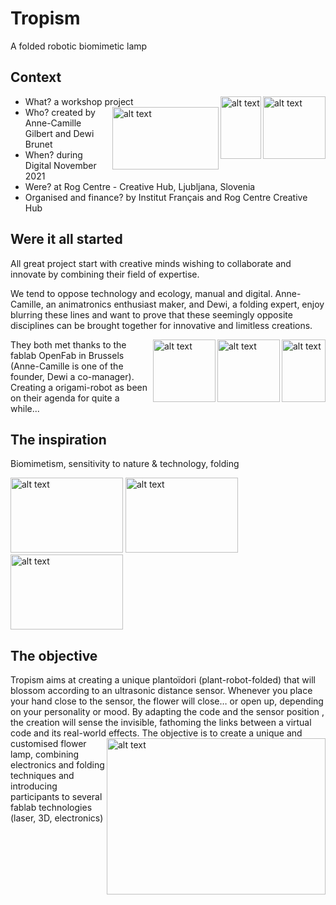 # Tropism
A folded robotic biomimetic lamp 

## Context

- What?  a workshop project <img align="right" img src="https://user-images.githubusercontent.com/25649502/126064205-7574dc65-2f37-4fe0-92c9-b13df8bc733a.png" alt="alt text" width="100" height="100"> <img align="right" img src="https://user-images.githubusercontent.com/25649502/137733747-1d26cf5b-d9ea-4fc0-8e6d-80dd8700f3ce.jpg" alt="alt text" width="65" height="100"><img align="right" img src="https://user-images.githubusercontent.com/25649502/126064193-67353cea-6ac8-440b-bbd6-f7c497d8a060.png" alt="alt text" width="170" height="100">                  
- Who? created by Anne-Camille Gilbert and Dewi Brunet        
- When? during Digital November 2021        
- Were? at Rog Centre - Creative Hub, Ljubljana, Slovenia  
- Organised and finance? by Institut Français and Rog Centre Creative Hub
              
## Were it all started
All great project start with creative minds wishing to collaborate and innovate by combining their field of expertise.

We tend to oppose technology and ecology, manual and digital. Anne-Camille, an animatronics enthusiast maker, and Dewi, a folding expert, enjoy blurring these lines and want to prove that these seemingly opposite disciplines can be brought together for innovative and limitless creations.

<img align="right" img src="https://user-images.githubusercontent.com/25649502/126034633-73874208-8fb1-4b56-b159-06c3d1f27581.jpg" alt="alt text" width="70" height="100"> <img align="right" img src="https://user-images.githubusercontent.com/25649502/126034620-c501a46c-a918-49c5-a3f6-5b40b10ddbfd.jpg" alt="alt text" width="100" height="100"> <img align="right" img src="https://user-images.githubusercontent.com/25649502/137461934-bd2a98cd-4307-4c59-a43a-e86a7808760a.jpg" alt="alt text" width="100" height="100">      

They both met thanks to the fablab OpenFab in Brussels (Anne-Camille is one of the founder, Dewi a co-manager). Creating a origami-robot as been on their agenda for quite a while... 

## The inspiration
Biomimetism, sensitivity to nature & technology, folding 

<img src="https://user-images.githubusercontent.com/25649502/126034486-c2aa901f-2019-40aa-aa8a-7b767133cf1e.jpg" alt="alt text" width="180" height="120">   <img src="https://user-images.githubusercontent.com/25649502/137461178-d5054d60-40bf-4b74-b7b4-94e6fa4c4e48.jpg" alt="alt text" width="180" height="120">   <img src="https://user-images.githubusercontent.com/25649502/137461229-2beaef0c-81bb-4ad2-a4c7-ed99406de4d1.jpg" alt="alt text" width="180" height="120">
          
          
## The objective
Tropism aims at creating a unique plantoïdori (plant-robot-folded) that will blossom according to an ultrasonic distance sensor. Whenever you place your hand close to the sensor, the flower will close… or open up, depending on your personality or mood. By adapting the code and the sensor
position , the creation will sense the invisible, fathoming the links between a virtual code and its real-world effects.<img align="right" img src="https://user-images.githubusercontent.com/25649502/137467702-7ab13a88-d03b-4ffd-9eda-1ae6cb96378e.gif" alt="alt text" width="350" height="250"> 
The objective is to create a unique and customised flower lamp, combining electronics and folding techniques and introducing participants to several fablab technologies (laser, 3D, electronics)


